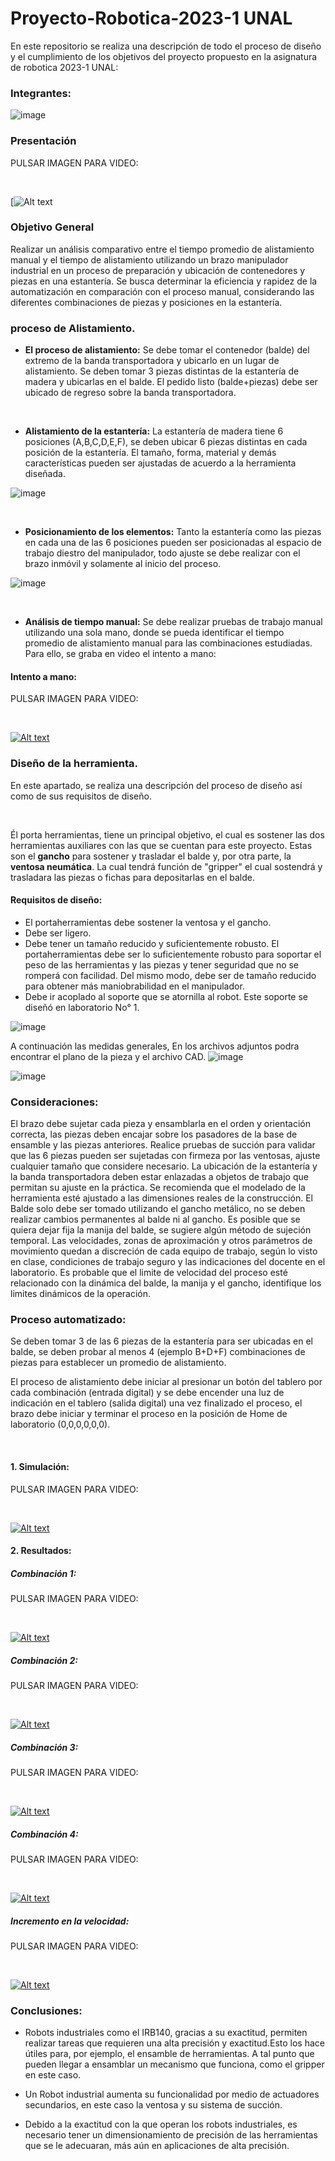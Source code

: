 # Proyecto-Robotica-2023-1 UNAL
En este repositorio se realiza una descripción de todo el proceso de diseño y el cumplimiento de los objetivos del proyecto propuesto en la asignatura de robotica 2023-1 UNAL: 

### Integrantes: 
![image](https://github.com/jmedinave/Proyecto-Robotica-2023-1/assets/49196705/457dc984-36b6-4689-b432-bc3989945ab2)

### Presentación
<p>
    PULSAR IMAGEN PARA VIDEO:</p>
<p><br></p>

[![Alt text](https://youtu.be/DcFrZ3JkJjU)


### Objetivo General
Realizar un análisis comparativo entre el tiempo promedio de alistamiento manual y el tiempo de alistamiento utilizando un brazo manipulador industrial en un proceso de preparación y ubicación de contenedores y piezas en una estantería. Se busca determinar la eficiencia y rapidez de la automatización en comparación con el proceso manual, considerando las diferentes combinaciones de piezas y posiciones en la estantería.

### proceso de Alistamiento.
<ul>
    <li><strong>El proceso de alistamiento:</strong> Se debe tomar el contenedor (balde) del extremo de la banda transportadora y ubicarlo en un lugar de alistamiento. Se deben tomar 3 piezas distintas de la estanter&iacute;a de madera y ubicarlas en el balde. El pedido listo (balde+piezas) debe ser ubicado de regreso sobre la banda transportadora.</li>
  
</ul>

<p><br></p>
<ul>
    <li><strong>Alistamiento de la estanter&iacute;a:</strong> La estanter&iacute;a de madera tiene 6 posiciones (A,B,C,D,E,F), se deben ubicar 6 piezas distintas en cada posici&oacute;n de la estanter&iacute;a. El tama&ntilde;o, forma, material y dem&aacute;s caracter&iacute;sticas pueden ser ajustadas de acuerdo a la herramienta dise&ntilde;ada.</li>


</ul>

![image](https://github.com/jmedinave/Proyecto-Robotica-2023-1/assets/49196705/f61038ea-55e5-4c19-98d6-fc0cbf26cb3d)


<p><br></p>
<ul>
    <li><strong>Posicionamiento de los elementos:</strong> Tanto la estanter&iacute;a como las piezas en cada una de las 6 posiciones pueden ser posicionadas al espacio de trabajo diestro del manipulador, todo ajuste se debe realizar con el brazo inm&oacute;vil y solamente al inicio del proceso.</li>


</ul>

![image](https://github.com/jmedinave/Proyecto-Robotica-2023-1/assets/49196705/4f0bbebf-9837-4f42-962b-5411707e38c5)


<p><br></p>
<ul>
    <li><strong>An&aacute;lisis de tiempo manual:</strong> Se debe realizar pruebas de trabajo manual utilizando una sola mano, donde se pueda identificar el tiempo promedio de alistamiento manual para las combinaciones estudiadas. Para ello, se graba en video el intento a mano:  </li>
</ul>

#### Intento a mano:
<p>
    PULSAR IMAGEN PARA VIDEO:</p>
<p><br></p>

[![Alt text](https://img.youtube.com/vi/vFiJtqvFv7U/0.jpg)](https://www.youtube.com/watch?v=vFiJtqvFv7U)

### Diseño de la herramienta.
En este apartado, se realiza una descripción del proceso de diseño así como de sus requisitos de diseño.
<p><br></p>
<p>&Eacute;l porta herramientas, tiene un principal objetivo, el cual es sostener las dos herramientas auxiliares con las que se cuentan para este proyecto. Estas son el <strong>gancho</strong> para sostener y trasladar el balde y, por otra parte, la <strong>ventosa neum&aacute;tica</strong>. La cual tendr&aacute; funci&oacute;n de &quot;gripper&quot; el cual sostendr&aacute; y trasladara las piezas o fichas para depositarlas en el balde.</p>

#### Requisitos de diseño:
<ul>
    <li>El portaherramientas debe sostener la ventosa y el gancho.</li>
    <li>Debe ser ligero.</li>
    <li>Debe tener un tama&ntilde;o reducido y suficientemente robusto. El portaherramientas debe ser lo suficientemente robusto para soportar el peso de las herramientas y las piezas y tener seguridad que no se romper&aacute; con facilidad. Del mismo modo, debe ser de tama&ntilde;o reducido para obtener m&aacute;s maniobrabilidad en el manipulador.</li>
    <li>Debe ir acoplado al soporte que se atornilla al robot. Este soporte se dise&ntilde;&oacute; en laboratorio No&deg; 1.</li>
</ul>

![image](https://github.com/jmedinave/Proyecto-Robotica-2023-1/assets/49196705/96ef461c-a50a-4fde-95e4-a3234a226a01)

A continuación las medidas generales, En los archivos adjuntos podra encontrar el plano de la pieza y el archivo CAD.
![image](https://github.com/jmedinave/Proyecto-Robotica-2023-1/assets/49196705/1de2328c-c29c-472f-a89b-26366b54cc81)

![image](https://github.com/jmedinave/Proyecto-Robotica-2023-1/assets/49196705/361f08d1-aa19-41c2-8062-c3255894701d)



###  Consideraciones:
El brazo debe sujetar cada pieza y ensamblarla en el orden y orientación correcta, las piezas deben encajar sobre
los pasadores de la base de ensamble y las piezas anteriores.
Realice pruebas de succión para validar que las 6 piezas pueden ser sujetadas con firmeza por las ventosas, ajuste
cualquier tamaño que considere necesario.
La ubicación de la estantería y la banda transportadora deben estar enlazadas a objetos de trabajo que permitan
su ajuste en la práctica. Se recomienda que el modelado de la herramienta esté ajustado a las dimensiones reales
de la construcción.
El Balde solo debe ser tomado utilizando el gancho metálico, no se deben realizar cambios permanentes al balde ni
al gancho. Es posible que se quiera dejar fija la manija del balde, se sugiere algún método de sujeción temporal.
Las velocidades, zonas de aproximación y otros parámetros de movimiento quedan a discreción de cada equipo de
trabajo, según lo visto en clase, condiciones de trabajo seguro y las indicaciones del docente en el laboratorio.
Es probable que el limite de velocidad del proceso esté relacionado con la dinámica del balde, la manija y el gancho,
identifique los limites dinámicos de la operación.


### Proceso automatizado:

<p>Se deben tomar 3 de las 6 piezas de la estanter&iacute;a para ser ubicadas en el balde, se deben probar al menos 4 (ejemplo B+D+F) combinaciones de piezas para establecer un promedio de alistamiento.</p>
<p>El proceso de alistamiento debe iniciar al presionar un bot&oacute;n del tablero por cada combinaci&oacute;n (entrada digital) y se debe encender una luz de indicaci&oacute;n en el tablero (salida digital) una vez finalizado el proceso, el brazo debe iniciar y terminar el proceso en la posici&oacute;n de Home de laboratorio (0,0,0,0,0,0).</p>
<p><br></p>



#### 1. Simulación:



<p>
    PULSAR IMAGEN PARA VIDEO:</p>
<p><br></p>

[![Alt text](https://img.youtube.com/vi/6KjO7En3JUI/0.jpg)](https://www.youtube.com/watch?v=6KjO7En3JUI)

#### 2. Resultados:


##### Combinación 1:
<p>
    PULSAR IMAGEN PARA VIDEO:</p>
<p><br></p>

[![Alt text](https://img.youtube.com/vi/-A1WfqrAXSg/0.jpg)](https://www.youtube.com/watch?v=-A1WfqrAXSg)

##### Combinación 2:
<p>
    PULSAR IMAGEN PARA VIDEO:</p>
<p><br></p>

[![Alt text](https://img.youtube.com/vi/lJE3ixzhj00/0.jpg)](https://www.youtube.com/watch?v=lJE3ixzhj00)

##### Combinación 3:
<p>
    PULSAR IMAGEN PARA VIDEO:</p>
<p><br></p>

[![Alt text](https://img.youtube.com/vi/T1-0djskq6s/0.jpg)](https://www.youtube.com/watch?v=T1-0djskq6s)

##### Combinación 4:
<p>
    PULSAR IMAGEN PARA VIDEO:</p>
<p><br></p>

[![Alt text](https://img.youtube.com/vi/SksNIu4N36M/0.jpg)](https://www.youtube.com/watch?v=SksNIu4N36M)

##### Incremento en la velocidad:
<p>
    PULSAR IMAGEN PARA VIDEO:</p>
<p><br></p>

[![Alt text](https://img.youtube.com/vi/9GWeYfzFmc0/0.jpg)](https://www.youtube.com/watch?v=9GWeYfzFmc0)



### Conclusiones:

- Robots industriales como el IRB140, gracias a su exactitud, permiten realizar tareas que requieren una alta precisión y exactitud.Esto los hace útiles para, por ejemplo, el ensamble de herramientas. A tal punto que pueden llegar a ensamblar un mecanismo que funciona, como el gripper en este caso.
  
- Un Robot industrial aumenta su funcionalidad por medio de actuadores secundarios, en este caso la ventosa y su sistema de succión.
  
- Debido a la exactitud con la que operan los robots industriales, es necesario tener un dimensionamiento de precisión de las herramientas que se le adecuaran, más aún en aplicaciones de alta precisión.
